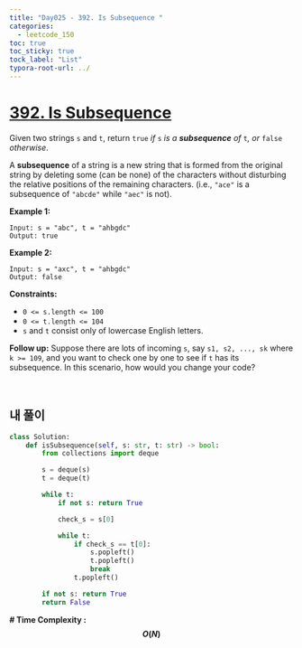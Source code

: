 ```yaml
---
title: "Day025 - 392. Is Subsequence "
categories:
  - leetcode_150
toc: true
toc_sticky: true
tock_label: "List"
typora-root-url: ../
---
```



# [392. Is Subsequence](https://leetcode.com/problems/is-subsequence/)

Given two strings `s` and `t`, return `true` *if* `s` *is a **subsequence** of* `t`*, or* `false` *otherwise*.

A **subsequence** of a string is a new string that is formed from the original string by deleting some (can be none) of the characters without disturbing the relative positions of the remaining characters. (i.e., `"ace"` is a subsequence of `"abcde"` while `"aec"` is not).

 

**Example 1:**

```
Input: s = "abc", t = "ahbgdc"
Output: true
```

**Example 2:**

```
Input: s = "axc", t = "ahbgdc"
Output: false
```

 

**Constraints:**

- `0 <= s.length <= 100`
- `0 <= t.length <= 104`
- `s` and `t` consist only of lowercase English letters.

 

**Follow up:** Suppose there are lots of incoming `s`, say `s1, s2, ..., sk` where `k >= 109`, and you want to check one by one to see if `t` has its subsequence. In this scenario, how would you change your code?

<br>

## **내 풀이**

```python
class Solution:
    def isSubsequence(self, s: str, t: str) -> bool:
        from collections import deque

        s = deque(s)
        t = deque(t)

        while t:
            if not s: return True

            check_s = s[0]

            while t:
                if check_s == t[0]:
                    s.popleft()
                    t.popleft()
                    break
                t.popleft()

        if not s: return True
        return False
```



**\# Time Complexity  : $$O(N)$$** 

<br>

